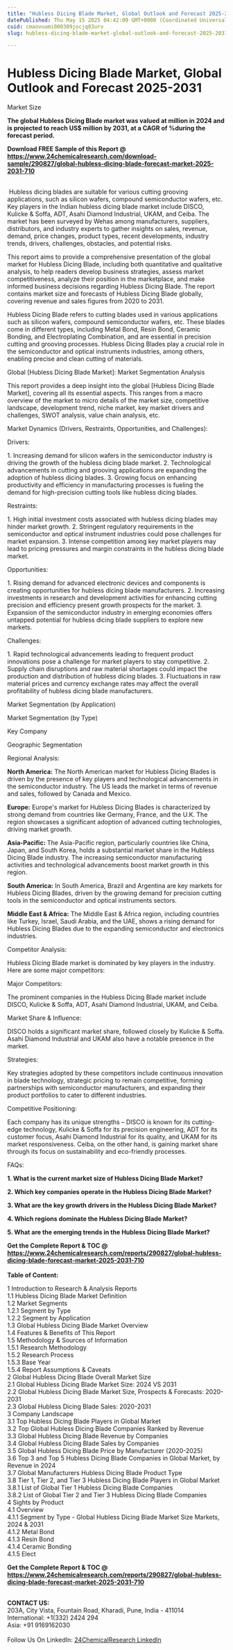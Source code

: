 ```yaml
---
title: "Hubless Dicing Blade Market, Global Outlook and Forecast 2025-2031"
datePublished: Thu May 15 2025 04:42:09 GMT+0000 (Coordinated Universal Time)
cuid: cmaovuumi000309jocjq03urv
slug: hubless-dicing-blade-market-global-outlook-and-forecast-2025-2031

---
```


# Hubless Dicing Blade Market, Global Outlook and Forecast 2025-2031

<p>Market Size</p><p>
</p><p><strong>The global Hubless Dicing Blade market was valued at million in 2024 and is projected to reach US$ million by 2031, at a CAGR of %during the forecast period.</strong></p><div><b>Download FREE Sample of this Report @ 
            <a href="https://www.24chemicalresearch.com/download-sample/290827/global-hubless-dicing-blade-forecast-market-2025-2031-710">
            https://www.24chemicalresearch.com/download-sample/290827/global-hubless-dicing-blade-forecast-market-2025-2031-710</a></b></div><br><p>
</p><p> Hubless dicing blades are suitable for various cutting grooving applications, such as silicon wafers, compound semiconductor wafers, etc. Key players in the Indian hubless dicing blade market include DISCO, Kulicke &amp; Soffa, ADT, Asahi Diamond Industrial, UKAM, and Ceiba. The market has been surveyed by Wehas among manufacturers, suppliers, distributors, and industry experts to gather insights on sales, revenue, demand, price changes, product types, recent developments, industry trends, drivers, challenges, obstacles, and potential risks.</p><p>
</p><p>This report aims to provide a comprehensive presentation of the global market for Hubless Dicing Blade, including both quantitative and qualitative analysis, to help readers develop business strategies, assess market competitiveness, analyze their position in the marketplace, and make informed business decisions regarding Hubless Dicing Blade. The report contains market size and forecasts of Hubless Dicing Blade globally, covering revenue and sales figures from 2020 to 2031.</p><p>
</p><p>Hubless Dicing Blade refers to cutting blades used in various applications such as silicon wafers, compound semiconductor wafers, etc. These blades come in different types, including Metal Bond, Resin Bond, Ceramic Bonding, and Electroplating Combination, and are essential in precision cutting and grooving processes. Hubless Dicing Blades play a crucial role in the semiconductor and optical instruments industries, among others, enabling precise and clean cutting of materials.</p><p>
Global [Hubless Dicing Blade Market]: Market Segmentation Analysis</p><p>
</p><p>This report provides a deep insight into the global [Hubless Dicing Blade Market], covering all its essential aspects. This ranges from a macro overview of the market to micro details of the market size, competitive landscape, development trend, niche market, key market drivers and challenges, SWOT analysis, value chain analysis, etc.</p><p>
Market Dynamics (Drivers, Restraints, Opportunities, and Challenges):</p><p>
Drivers:</p><p>
</p><p>1. Increasing demand for silicon wafers in the semiconductor industry is driving the growth of the hubless dicing blade market. 2. Technological advancements in cutting and grooving applications are expanding the adoption of hubless dicing blades. 3. Growing focus on enhancing productivity and efficiency in manufacturing processes is fueling the demand for high-precision cutting tools like hubless dicing blades.</p><p>
Restraints:</p><p>
</p><p>1. High initial investment costs associated with hubless dicing blades may hinder market growth. 2. Stringent regulatory requirements in the semiconductor and optical instrument industries could pose challenges for market expansion. 3. Intense competition among key market players may lead to pricing pressures and margin constraints in the hubless dicing blade market.</p><p>
Opportunities:</p><p>
</p><p>1. Rising demand for advanced electronic devices and components is creating opportunities for hubless dicing blade manufacturers. 2. Increasing investments in research and development activities for enhancing cutting precision and efficiency present growth prospects for the market. 3. Expansion of the semiconductor industry in emerging economies offers untapped potential for hubless dicing blade suppliers to explore new markets.</p><p>
Challenges:</p><p>
</p><p>1. Rapid technological advancements leading to frequent product innovations pose a challenge for market players to stay competitive. 2. Supply chain disruptions and raw material shortages could impact the production and distribution of hubless dicing blades. 3. Fluctuations in raw material prices and currency exchange rates may affect the overall profitability of hubless dicing blade manufacturers.</p><p>
Market Segmentation (by Application)</p><p>
</p><p>
Market Segmentation (by Type)</p><p>
</p><p>
Key Company</p><p>
</p><p>
Geographic Segmentation</p><p>
</p><p>
	</p><p>
Regional Analysis:</p><p>
</p><p><strong>North America:</strong> The North American market for Hubless Dicing Blades is driven by the presence of key players and technological advancements in the semiconductor industry. The US leads the market in terms of revenue and sales, followed by Canada and Mexico.</p><p>
</p><p><strong>Europe:</strong> Europe's market for Hubless Dicing Blades is characterized by strong demand from countries like Germany, France, and the U.K. The region showcases a significant adoption of advanced cutting technologies, driving market growth.</p><p>
</p><p><strong>Asia-Pacific:</strong> The Asia-Pacific region, particularly countries like China, Japan, and South Korea, holds a substantial market share in the Hubless Dicing Blade industry. The increasing semiconductor manufacturing activities and technological advancements boost market growth in this region.</p><p>
</p><p><strong>South America:</strong> In South America, Brazil and Argentina are key markets for Hubless Dicing Blades, driven by the growing demand for precision cutting tools in the semiconductor and optical instruments sectors.</p><p>
</p><p><strong>Middle East &amp; Africa:</strong> The Middle East &amp; Africa region, including countries like Turkey, Israel, Saudi Arabia, and the UAE, shows a rising demand for Hubless Dicing Blades due to the expanding semiconductor and electronics industries.</p><p>
Competitor Analysis:</p><p>
</p><p>Hubless Dicing Blade market is dominated by key players in the industry. Here are some major competitors:</p><p>
Major Competitors:</p><p>
</p><p>The prominent companies in the Hubless Dicing Blade market include DISCO, Kulicke &amp; Soffa, ADT, Asahi Diamond Industrial, UKAM, and Ceiba.</p><p>
Market Share &amp; Influence:</p><p>
</p><p>DISCO holds a significant market share, followed closely by Kulicke &amp; Soffa. Asahi Diamond Industrial and UKAM also have a notable presence in the market.</p><p>
Strategies:</p><p>
</p><p>Key strategies adopted by these competitors include continuous innovation in blade technology, strategic pricing to remain competitive, forming partnerships with semiconductor manufacturers, and expanding their product portfolios to cater to different industries.</p><p>
Competitive Positioning:</p><p>
</p><p>Each company has its unique strengths – DISCO is known for its cutting-edge technology, Kulicke &amp; Soffa for its precision engineering, ADT for its customer focus, Asahi Diamond Industrial for its quality, and UKAM for its market responsiveness. Ceiba, on the other hand, is gaining market share through its focus on sustainability and eco-friendly processes.</p><p>
FAQs:</p><p>
</p><p><strong>1. What is the current market size of Hubless Dicing Blade Market?</strong></p><p>
</p><p>
</p><p><strong>2. Which key companies operate in the Hubless Dicing Blade Market?</strong></p><p>
</p><p>
</p><p><strong>3. What are the key growth drivers in the Hubless Dicing Blade Market?</strong></p><p>
</p><p>
</p><p><strong>4. Which regions dominate the Hubless Dicing Blade Market?</strong></p><p>
</p><p>
</p><p><strong>5. What are the emerging trends in the Hubless Dicing Blade Market?</strong></p><p>
</p>

<div><b>Get the Complete Report & TOC @ 
            <a href="https://www.24chemicalresearch.com/reports/290827/global-hubless-dicing-blade-forecast-market-2025-2031-710">
            https://www.24chemicalresearch.com/reports/290827/global-hubless-dicing-blade-forecast-market-2025-2031-710</a></b></div><br>
            <b>Table of Content:</b><p>1 Introduction to Research & Analysis Reports<br />
 1.1 Hubless Dicing Blade Market Definition<br />
 1.2 Market Segments<br />
 1.2.1 Segment by Type<br />
 1.2.2 Segment by Application<br />
 1.3 Global Hubless Dicing Blade Market Overview<br />
 1.4 Features & Benefits of This Report<br />
 1.5 Methodology & Sources of Information<br />
 1.5.1 Research Methodology<br />
 1.5.2 Research Process<br />
 1.5.3 Base Year<br />
 1.5.4 Report Assumptions & Caveats<br />
2 Global Hubless Dicing Blade Overall Market Size<br />
 2.1 Global Hubless Dicing Blade Market Size: 2024 VS 2031<br />
 2.2 Global Hubless Dicing Blade Market Size, Prospects & Forecasts: 2020-2031<br />
 2.3 Global Hubless Dicing Blade Sales: 2020-2031<br />
3 Company Landscape<br />
 3.1 Top Hubless Dicing Blade Players in Global Market<br />
 3.2 Top Global Hubless Dicing Blade Companies Ranked by Revenue<br />
 3.3 Global Hubless Dicing Blade Revenue by Companies<br />
 3.4 Global Hubless Dicing Blade Sales by Companies<br />
 3.5 Global Hubless Dicing Blade Price by Manufacturer (2020-2025)<br />
 3.6 Top 3 and Top 5 Hubless Dicing Blade Companies in Global Market, by Revenue in 2024<br />
 3.7 Global Manufacturers Hubless Dicing Blade Product Type<br />
 3.8 Tier 1, Tier 2, and Tier 3 Hubless Dicing Blade Players in Global Market<br />
 3.8.1 List of Global Tier 1 Hubless Dicing Blade Companies<br />
 3.8.2 List of Global Tier 2 and Tier 3 Hubless Dicing Blade Companies<br />
4 Sights by Product<br />
 4.1 Overview<br />
 4.1.1 Segment by Type - Global Hubless Dicing Blade Market Size Markets, 2024 & 2031<br />
 4.1.2 Metal Bond<br />
 4.1.3 Resin Bond<br />
 4.1.4 Ceramic Bonding<br />
 4.1.5 Elect</p>

<div><b>Get the Complete Report & TOC @ 
            <a href="https://www.24chemicalresearch.com/reports/290827/global-hubless-dicing-blade-forecast-market-2025-2031-710">
            https://www.24chemicalresearch.com/reports/290827/global-hubless-dicing-blade-forecast-market-2025-2031-710</a></b></div><br>

<b>CONTACT US:</b><br>
            203A, City Vista, Fountain Road, Kharadi, Pune, India - 411014<br>
            International: +1(332) 2424 294<br>
            Asia: +91 9169162030 <br><br>
            Follow Us On LinkedIn: <a href="https://www.linkedin.com/company/24chemicalresearch/">24ChemicalResearch LinkedIn</a>